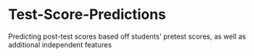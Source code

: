 # Test-Score-Predictions
Predicting post-test scores based off students' pretest scores, as well as additional independent features
